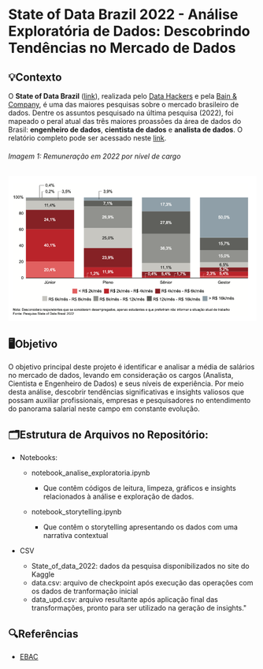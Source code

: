 # State of Data Brazil 2022 - Análise Exploratória de Dados: Descobrindo Tendências no Mercado de Dados

## 💡Contexto
O **State of Data Brazil** ([link](https://www.bain.com/contentassets/16494c60fcd045188615f05e728385b3/state-of-data2022_um-raio-x-dos-profissionais-de-dados-do-brasil.pdf)), realizada pelo [Data Hackers](https://www.datahackers.com.br/) e pela [Bain & Company](https://www.bain.com/), é uma das
maiores pesquisas sobre o mercado brasileiro de dados. Dentre os assuntos pesquisado na
última pesquisa (2022), foi mapeado o peral atual das três maiores proassões da área de
dados do Brasil: **engenheiro de dados**, **cientista de dados** e **analista de dados**. O relatório
completo pode ser acessado neste [link](https://www.stateofdata.com.br/).

###### Imagem 1: Remuneração em 2022 por nível de cargo
<img src="grafico-stateofbrazil-2022.png">


## 🖥️Objetivo
O objetivo principal deste projeto é identificar e analisar a média de salários no mercado de dados, levando em consideração os cargos (Analista, Cientista e Engenheiro de Dados) e seus níveis de experiência. Por meio desta análise, descobrir tendências significativas e insights valiosos que possam auxiliar profissionais, empresas e pesquisadores no entendimento do panorama salarial neste campo em constante evolução.


##  🗂️Estrutura de Arquivos no Repositório:
* Notebooks: 
    - notebook_analise_exploratoria.ipynb
        - Que contêm códigos de leitura, limpeza, gráficos e insights relacionados à análise e exploração de dados.
    
    - notebook_storytelling.ipynb
        - Que contêm o storytelling apresentando os dados com uma narrativa contextual

* CSV
    - State_of_data_2022: dados da pesquisa disponibilizados no site do Kaggle
    - data.csv: arquivo de checkpoint após execução das operações com os dados de tranformação inicial
    - data_upd.csv: arquivo resultante após aplicação final das transformações, pronto para ser utilizado na geração de insights."


## 🔍Referências
- [EBAC](https://ebaconline.com.br/)